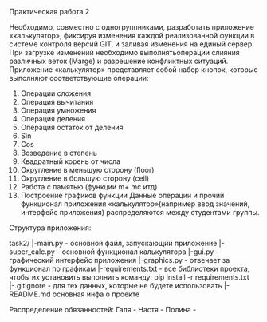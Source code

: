 Практическая работа 2

 Необходимо, совместно с одногруппниками, разработать приложение «калькулятор»,
 фиксируя изменения каждой реализованной функции в системе контроля версий GIT,
 и заливая изменения на единый сервер.
 При загрузке изменений необходимо выполнятьоперации слияния различных веток (Marge)
 и разрешение конфликтных ситуаций.
 Приложение «калькулятор» представляет собой набор кнопок, которые выполняют соответствующие операции:

 1. Операции сложения
 2. Операция вычитания
 3. Операция умножения
 4. Операция деления
 5. Операция остаток от деления
 6. Sin
 7. Cos
 8. Возведение в степень
 9. Квадратный корень от числа
 10. Округление в меньшую сторону (floor)
 11. Округление в большую сторону (ceil)
 12. Работа с памятью (функции m+ mc итд)
 13. Построение графиков функции
 Данные операции  и прочий функционал приложения «калькулятор»(например ввод значений, интерфейс приложения) распределяются между студентами группы.

Структура приложения:

task2/
|-main.py - основной файл, запускающий приложение
|-super_calc.py - основной функционал калькулятора
|-gui.py - графический интерфейс приложения
|-graphics.py - отвечает за функционал по графикам
|-requirements.txt - все библиотеки проекта, чтобы их установить выполнить команду: pip install -r requirements.txt
|-.gitignore - для тех данных, которые не будете использовать
|-README.md основная инфа о проекте

Распределение обязанностей:
Галя - 
Настя - 
Полина - 